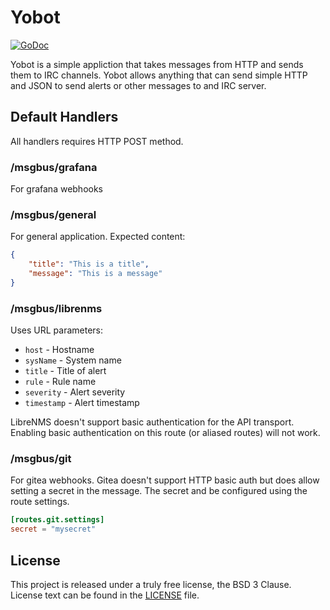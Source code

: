 # Yobot

[![GoDoc](https://godoc.org/github.com/lfkeitel/yobot?status.svg)](https://godoc.org/github.com/lfkeitel/yobot)

Yobot is a simple appliction that takes messages from HTTP and sends them to
IRC channels. Yobot allows anything that can send simple HTTP and JSON to send
alerts or other messages to and IRC server.

## Default Handlers

All handlers requires HTTP POST method.

### /msgbus/grafana

For grafana webhooks

### /msgbus/general

For general application. Expected content:

```json
{
    "title": "This is a title",
    "message": "This is a message"
}
```

### /msgbus/librenms

Uses URL parameters:

- `host` - Hostname
- `sysName` - System name
- `title` - Title of alert
- `rule` - Rule name
- `severity` - Alert severity
- `timestamp` - Alert timestamp

LibreNMS doesn't support basic authentication for the API transport. Enabling
basic authentication on this route (or aliased routes) will not work.

### /msgbus/git

For gitea webhooks. Gitea doesn't support HTTP basic auth but does allow setting
a secret in the message. The secret and be configured using the route settings.

```toml
[routes.git.settings]
secret = "mysecret"
```

## License

This project is released under a truly free license, the BSD 3 Clause.
License text can be found in the [LICENSE](LICENSE) file.
